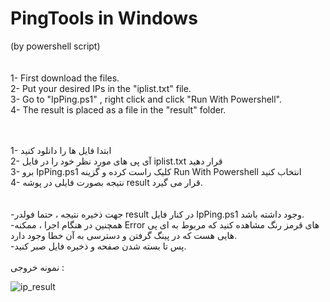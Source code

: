 # PingTools in Windows
(by powershell script)
<br />
<br />
<br />
1- First download the files.<br />
2- Put your desired IPs in the "iplist.txt" file.<br />
3- Go to "IpPing.ps1" , right click and click "Run With Powershell".<br />
4- The result is placed as a file in the "result" folder.<br />
<br />
<br />

1- ابتدا فایل ها را دانلود کنید<br />
2- آی پی های مورد نظر خود را در فایل iplist.txt قرار دهید<br />
3- برو IpPing.ps1 کلیک راست کرده و گزینه Run With Powershell انتخاب کنید<br />
4- نتیجه بصورت فایلی در پوشه result قرار می گیرد.<br />
<br />
<br />
-جهت ذخیره نتیجه ، حتما فولدر result در کنار فایل IpPing.ps1 وجود داشته باشد.<br />
-همچنین در هنگام اجرا ، ممکنه Error های قرمز رنگ مشاهده کنید که مربوط به ای پی هایی هست که در پینگ گرفتن و دسترسی به آن خطا وجود دارد. <br />
-پس تا بسته شدن صفحه و ذخیره فایل صبر کنید.
<br />
<br />
نمونه خروجی : 
<br />

![ip_result](https://user-images.githubusercontent.com/122292323/219880295-311dd212-c3dd-46be-96fd-cb4b7f4a52e0.jpg)

<br />
